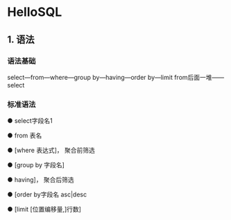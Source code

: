 # HelloSQL

## 1. 语法
### 语法基础
select—from—where—group by—having—order by—limit
from后面一堆——select
### 标准语法
● select字段名1

● from 表名

● [where 表达式]，			聚合前筛选

● [group by 字段名]

● having]，					聚合后筛选

● [order by字段名 asc|desc

● [limit [位置编移量,]行数]
